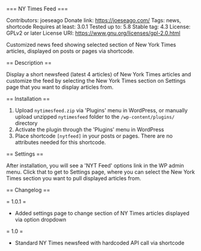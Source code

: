 === NY Times Feed ===

Contributors: joeseago
Donate link: https://joeseago.com/
Tags: news, shortcode
Requires at least: 3.0.1
Tested up to: 5.8
Stable tag: 4.3
License: GPLv2 or later
License URI: https://www.gnu.org/licenses/gpl-2.0.html

Customized news feed showing selected section of New York Times articles, displayed on posts or pages via shortcode.

== Description ==

Display a short newsfeed (latest 4 articles) of New York Times articles and customize the feed by selecting the New York Times section on Settings page that you want to display articles from.

== Installation ==

1. Upload `nytimesfeed.zip` via 'Plugins' menu in WordPress, or manually upload unzipped `nytimesfeed` folder to the `/wp-content/plugins/` directory
1. Activate the plugin through the 'Plugins' menu in WordPress
1. Place shortcode `[nytfeed]` in your posts or pages. There are no attributes needed for this shortcode. 

== Settings ==

After installation, you will see a 'NYT Feed' options link in the WP admin menu. Click that to get to Settings page, where you can select the New York Times section you want to pull displayed articles from.

== Changelog ==

= 1.0.1 =
* Added settings page to change section of NY Times articles displayed via option dropdown

= 1.0 =
* Standard NY Times newsfeed with hardcoded API call via shortcode
